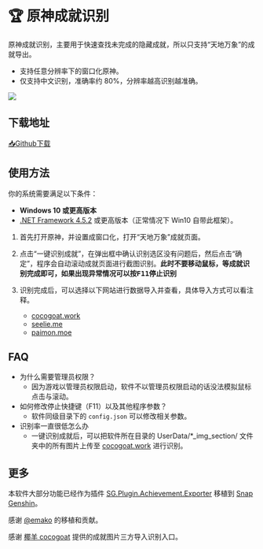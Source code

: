 # 🏆 原神成就识别

原神成就识别，主要用于快速查找未完成的隐藏成就，所以只支持“天地万象”的成就导出。

* 支持任意分辨率下的窗口化原神。
* 仅支持中文识别，准确率约 80%，分辨率越高识别越准确。

![](https://raw.githubusercontent.com/babalae/genshin-achievement-toy/master/Docs/demo.gif)
                                              
## 下载地址

[📥Github下载](https://github.com/babalae/genshin-achievement-toy/releases/download/v1.2/GenshinAchievement_v1.2.zip)

## 使用方法

你的系统需要满足以下条件：
  * **Windows 10 或更高版本**
  * [.NET Framework 4.5.2](https://www.microsoft.com/en-us/download/details.aspx?id=42642) 或更高版本（正常情况下 Win10 自带此框架）。


1. 首先打开原神，并设置成窗口化，打开“天地万象”成就页面。

2. 点击“一键识别成就”，在弹出框中确认识别选区没有问题后，然后点击“确定”，程序会自动滚动成就页面进行截图识别。**此时不要移动鼠标，等成就识别完成即可，如果出现异常情况可以按<kbd>F11</kbd>停止识别**

3. 识别完成后，可以选择以下网站进行数据导入并查看，具体导入方式可以看注释。
    * [cocogoat.work](https://cocogoat.work/)
    * [seelie.me](https://seelie.me/)
    * [paimon.moe](https://paimon.moe/)

## FAQ
* 为什么需要管理员权限？
  * 因为游戏以管理员权限启动，软件不以管理员权限启动的话没法模拟鼠标点击与滚动。
* 如何修改停止快捷键（F11）以及其他程序参数？
  * 软件同级目录下的 `config.json` 可以修改相关参数。
* 识别率一直很低怎么办
  * 一键识别成就后，可以把软件所在目录的 UserData/*_img_section/ 文件夹中的所有图片上传至 [cocogoat.work](https://cocogoat.work/achievement) 进行识别。

## 更多
本软件大部分功能已经作为插件 [SG.Plugin.Achievement.Exporter](https://github.com/emako/SG.Plugin.Achievement.Exporter) 移植到 [Snap Genshin](https://github.com/DGP-Studio/Snap.Genshin)。

感谢 [@emako](https://github.com/emako) 的移植和贡献。

感谢 [椰羊 cocogoat](https://github.com/YuehaiTeam/cocogoat) 提供的成就图片三方导入识别入口。
